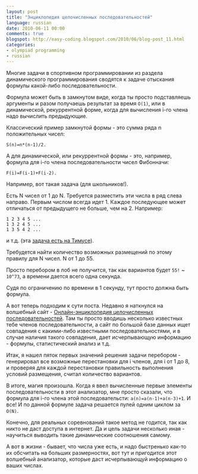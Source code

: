 ```yaml
---
layout: post
title: "Энциклопедия целочисленных последовательностей"
language: russian
date: 2010-06-11 00:00
comments: true
blogspot: http://easy-coding.blogspot.com/2010/06/blog-post_11.html
categories:
- olympiad programming
- russian
---
```

Многие задачи в спортивном программировании из раздела динамического программирования сводятся к задаче отыскания формулы какой-либо последовательности.

Формула может быть в замкнутом виде, когда ты просто подставляешь аргументы и разом получаешь результат за время `O(1)`, или в динамической, рекуррентной форме, когда для вычисления i-го члена надо вычислить предыдующие.

Классический пример замкнутой формы - это сумма ряда n положительных чисел:

    S(n)=n*(n-1)/2.

А для динамической, или рекуррентной формы - это, например, формула для i-го члена последовательности чисел Фибонначи: 

    F(i)=F(i-1)+F(i-2).

Например, вот такая задача (для школьников!).

Есть N чисел от 1 до N. Требуется разместить эти числа в ряд слева направо. Первым числом всегда идет 1. Каждое последующее может отличаться от предыдущего не больше, чем на 2. Например:

    1 2 3 4 5 ...
    1 3 2 4 5 ...
    1 3 5 4 2 ...

и т.д. (эта [задача есть на Тимусе][Timus 1260]).

[Timus 1260]: http://acm.timus.ru/problem.aspx?space=1&num=1260

Требудется найти количество возможных размещений по этому правилу для N чисел. N от 1 до 55.

Просто перебором в лоб не получится, так как вариантов будет `55!` ~ `10^73`, а времени дается всего одна секунда.

Судя по ограничению по времени в 1 секунду, тут просто должна быть формула.

А вот теперь подходим к сути поста. Недавно я наткнулся на волшебный сайт - [Онлайн-энциклопедия целочисленных последовательностей][]. Там ты просто вводишь несколько известных тебе членов последовательности, а сайт по большой базе данных ищет совпадения с какими-либо известными последовательностями, и в случае наличия такого совпадения, дает исчерпывающую информацию - формулы, статистический анализ и т.д.

[Онлайн-энциклопедия целочисленных последовательностей]: http://www.research.att.com/~njas/sequences/index.html?language=russian

Итак, я нашел пяток первых значений решения задачи перебором - генерировал все возможные перестановки для i членов, для i от 1 до 8, и проверяя для каждой перестановки правильность выполнения условий размещения, считал количество вариантов.

В итоге, магия произошла. Когда я ввел вычисленные первые элементы последовательности в этот анализатор, мне просто сказали, что формула для i-го члена этой последовательсти: `a(n)=a(n-1)+a(n-3)+1`. И все! И по данной формуле задача решается пулей одним циклом за `O(N)`.

Конечно, для реальных соревнований такое метод не годится, так как никто не даст доступа в интернет. Да и цель задачи несколько иная - научиться выводить такие динамические соотношения самому.

А вот в жизни - бывает, что числа уже есть, и надо быстренько как-то их обсчитать на больших размерностях, вот тут и пригодится этот волшебный анализатор, которые даст исчерпывающуй информацию о ваших числах.
